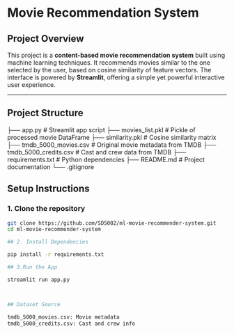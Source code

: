 # Movie Recommendation System

## Project Overview

This project is a **content-based movie recommendation system** built using machine learning techniques. 
It recommends movies similar to the one selected by the user, based on cosine similarity of feature vectors.
The interface is powered by **Streamlit**, offering a simple yet powerful interactive user experience.

---

## Project Structure
├── app.py # Streamlit app script
├── movies_list.pkl # Pickle of processed movie DataFrame
├── similarity.pkl # Cosine similarity matrix
├── tmdb_5000_movies.csv # Original movie metadata from TMDB
├── tmdb_5000_credits.csv # Cast and crew data from TMDB
├── requirements.txt # Python dependencies
├── README.md # Project documentation
└── .gitignore


##  Setup Instructions

### 1. Clone the repository

```bash
git clone https://github.com/SD5002/ml-movie-recommender-system.git
cd ml-movie-recommender-system

## 2. Install Dependencies

pip install -r requirements.txt

## 3.Run the App

streamlit run app.py



## Dataset Source 

tmdb_5000_movies.csv: Movie metadata
tmdb_5000_credits.csv: Cast and crew info

